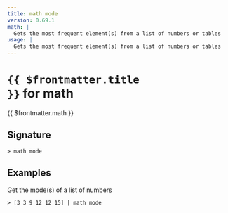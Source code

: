 ```yaml
---
title: math mode
version: 0.69.1
math: |
  Gets the most frequent element(s) from a list of numbers or tables
usage: |
  Gets the most frequent element(s) from a list of numbers or tables
---
```


# <code>{{ $frontmatter.title }}</code> for math

<div style='white-space: pre-wrap;margin-top: 10px'>{{ $frontmatter.math }}</div>

## Signature

```> math mode ```

## Examples

Get the mode(s) of a list of numbers
```shell
> [3 3 9 12 12 15] | math mode
```
